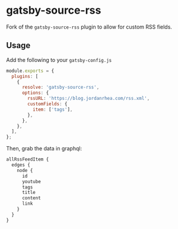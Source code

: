 # gatsby-source-rss

Fork of the `gatsby-source-rss` plugin to allow for custom RSS fields.

## Usage

Add the following to your `gatsby-config.js`

```js
module.exports = {
  plugins: [
    {
      resolve: 'gatsby-source-rss',
      options: {
        rssURL: 'https://blog.jordanrhea.com/rss.xml',
        customFields: {
          item: ['tags'],
        },
      },
    },
  ],
};
```

Then, grab the data in graphql:

```js
allRssFeedItem {
  edges {
    node {
      id
      youtube
      tags
      title
      content
      link
    }
  }
}
```
